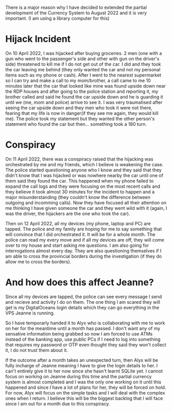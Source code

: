 There is a major reason why I have decided to extended the partial development of the Currency System to August 2022 and it is very important. (I am using a library computer for this)

# Hijack Incident

On 10 April 2022, I was hijacked after buying groceries. 2 men (one with a gun who went to the passenger's side and other with gun on the driver's side) threatened to kill me if I do not get out of the car. I did and they took the car leaving me behind (they only wanted the car and not my personal items such as my phone or cash). After I went to the nearest supermarket so I can try and make a call to my mom/brother, a call came to me 10 minutes later that the car that looked like mine was found upside down near the RDP houses and after going to the police station and reporting it, my brother called and said he found the car upside down and he is guarding it until we (me, mom and police) arrive to see it. I was very traumatised after seeing the car upside down and they men who took it were not there, fearing that my life is now in danger(if they see me again, they would kill me). The police took my statement but they wanted the other person's statement who found the car but then... something took a 180 turn.

# Conspiracy

On 11 April 2022, there was a conspiracy raised that the hijacking was orchestrated by me and my friends, which I believe is weakening the case. The police started questioning anyone who I know and they said that they didn't know that I was hijacked or was nowhere nearby the car until one of them said they found the car. This happened when my phone failed to expand the call logs and they were focusing on the most recent calls and they believe it took almost 30 minutes for the incident to happen and a major misunderstanding (they couldn't know the difference between outgoing and incomming calls). Now they have focused all their attention on me thinking I have given someone the car and they went wild with it (again, I was the driver, the hijackers are the one who took the car).

Then on 12 April 2022, all my devices (my phone, laptop and PC) are tapped. The police and my family are hoping for me to say something that will convince that I did orchestrated it. It will be for a whole month. The police can read my every move and if all my devices are off, they will come over to my house and start asking me questions. I am also going for interrogations almost every day. They are also questioning themselves if I am able to cross the provincial borders during the investigation (if they do allow me to cross the borders).

# And how does this affect Jeanne?

Since all my devices are tapped, the police can see every message I send and recieve and activity I do on them. The one thing I am scared they will get is my DigitalOceans login details which they can go everything in the VPS Jeanne is running.

So I have temporarly handed it to Alyx who is collaborating with me to work on her for the meantime until a month has passed. I don't want any of my sensative information being grabbed so now I am forced to use ATMs instead of the banking app, use public PCs if I need to log into something that requires my password or OTP even thought they said they won't collect it, I do not trust them about it.

If the outcome after a month takes an unexpected turn, then Alyx will be fully incharge of Jeanne meaning I have to give the login details to her. I can't entirely give it to her now since she hasn't learnt SQLite yet. I cannot focus on working on Jeanne during this time and the partial currency system is almost completed and I was the only one working on it until this happened and since I have a lot of plans for her, they will be forced on hold. For now, Alyx will focus on the simple tasks and I will deal with the complex ones when I return. I believe this will be the biggest backlog that I will face since I am out for a month due to this conspiracy.
